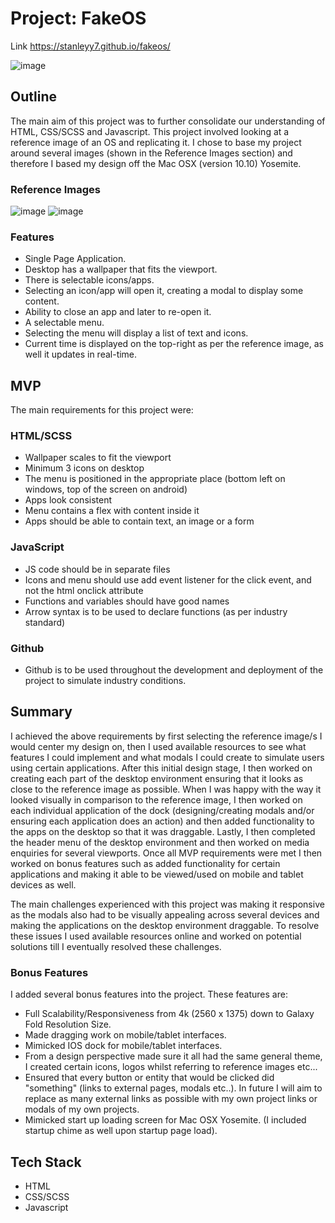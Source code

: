 # Project: FakeOS

Link https://stanleyy7.github.io/fakeos/

![image](https://user-images.githubusercontent.com/119549394/210021374-98510733-7967-422d-a443-562cac48ed22.png)

## Outline
The main aim of this project was to further consolidate our understanding of HTML, CSS/SCSS and Javascript. This project involved looking at a reference image of an OS and replicating it. I chose to base my project around several images (shown in the Reference Images section) and therefore I based my design off the Mac OSX (version 10.10) Yosemite.

### Reference Images

![image](https://user-images.githubusercontent.com/119549394/208292679-d47792d7-f9d4-4527-88f7-d4ebd0c09e03.png)
![image](https://user-images.githubusercontent.com/119549394/208294238-2bf08c84-432c-4038-98af-977629c521f4.png)

### Features
- Single Page Application.
- Desktop has a wallpaper that fits the viewport.
- There is selectable icons/apps. 
- Selecting an icon/app will open it, creating a modal to display some content.
- Ability to close an app and later to re-open it. 
- A selectable menu.
- Selecting the menu will display a list of text and icons. 
- Current time is displayed on the top-right as per the reference image, as well it updates in real-time.

## MVP
The main requirements for this project were:

### HTML/SCSS
 - Wallpaper scales to fit the viewport
 - Minimum 3 icons on desktop
 - The menu is positioned in the appropriate place (bottom left on windows, top of the screen on android)
 - Apps look consistent
 - Menu contains a flex with content inside it
 - Apps should be able to contain text, an image or a form
 
### JavaScript
 - JS code should be in separate files
 - Icons and menu should use add event listener for the click event, and not the html onclick attribute
 - Functions and variables should have good names
 - Arrow syntax is to be used to declare functions (as per industry standard)

### Github
 - Github is to be used throughout the development and deployment of the project to simulate industry conditions.
 
 ## Summary
I achieved the above requirements by first selecting the reference image/s I would center my design on, then I used available resources to see what features I could implement and what modals I could create to simulate users using certain applications. After this initial design stage, I then worked on creating each part of the desktop environment ensuring that it looks as close to the reference image as possible. When I was happy with the way it looked visually in comparison to the reference image, I then worked on each individual application of the dock (designing/creating modals and/or ensuring each application does an action) and then added functionality to the apps on the desktop so that it was draggable. Lastly, I then completed the header menu of the desktop environment and then worked on media enquiries for several viewports. Once all MVP requirements were met I then worked on bonus features such as added functionality for certain applications and making it able to be viewed/used on mobile and tablet devices as well. 

The main challenges experienced with this project was making it responsive as the modals also had to be visually appealing across several devices and making the applications on the desktop environment draggable. To resolve these issues I used available resources online and worked on potential solutions till I eventually resolved these challenges. 

### Bonus Features

I added several bonus features into the project. These features are:

- Full Scalability/Responsiveness from 4k (2560 x 1375) down to Galaxy Fold Resolution Size.
- Made dragging work on mobile/tablet interfaces.
- Mimicked IOS dock for mobile/tablet interfaces.
- From a design perspective made sure it all had the same general theme, I created certain icons, logos whilst referring to reference images etc...
- Ensured that every button or entity that would be clicked did "something" (links to external pages, modals etc..). In future I will aim to replace as many external links as possible with my own project links or modals of my own projects.
- Mimicked start up loading screen for Mac OSX Yosemite. (I included startup chime as well upon startup page load).
 
 ## Tech Stack
 - HTML
 - CSS/SCSS
 - Javascript

